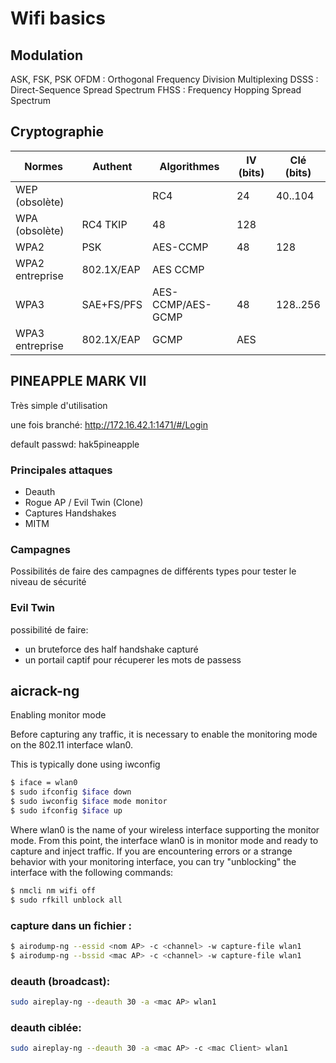 # Wifi basics

## Modulation

ASK, FSK, PSK
OFDM : Orthogonal Frequency Division Multiplexing
DSSS : Direct-Sequence Spread Spectrum
FHSS : Frequency Hopping Spread Spectrum


## Cryptographie

| Normes | Authent | Algorithmes | IV (bits) | Clé (bits) |
|-------|------|-------------|--|--|
| WEP (obsolète) || RC4 | 24 | 40..104 |
| WPA  (obsolète)| RC4 TKIP | 48 | 128 |
| WPA2 | PSK | AES-CCMP | 48 | 128 |
| WPA2 entreprise | 802.1X/EAP | AES CCMP |||
| WPA3 | SAE+FS/PFS | AES-CCMP/AES-GCMP | 48 | 128..256 |
| WPA3 entreprise | 802.1X/EAP | GCMP | AES |||

## PINEAPPLE MARK VII

Très simple d'utilisation

une fois branché: http://172.16.42.1:1471/#/Login

default passwd: hak5pineapple

### Principales attaques

* Deauth
* Rogue AP / Evil Twin (Clone)
* Captures Handshakes
* MITM

### Campagnes

Possibilités de faire des campagnes de différents types pour tester le niveau de sécurité

### Evil Twin

possibilité de faire:

* un bruteforce des half handshake capturé
* un portail captif pour récuperer les mots de passess



## aicrack-ng

Enabling monitor mode

Before capturing any traffic, it is necessary to enable the monitoring mode on the 802.11 interface wlan0.

This is typically done using iwconfig

```sh
$ iface = wlan0
$ sudo ifconfig $iface down
$ sudo iwconfig $iface mode monitor
$ sudo ifconfig $iface up
```

Where wlan0 is the name of your wireless interface supporting the monitor mode. From this point,
the interface wlan0 is in monitor mode and ready to capture and inject traffic.
If you are encountering errors or a strange behavior with your monitoring interface, you can try
"unblocking" the interface with the following commands:

```sh
$ nmcli nm wifi off
$ sudo rfkill unblock all
```

### capture dans un fichier :

```sh
$ airodump-ng --essid <nom AP> -c <channel> -w capture-file wlan1
$ airodump-ng --bssid <mac AP> -c <channel> -w capture-file wlan1
```

### deauth (broadcast):

```sh
sudo aireplay-ng --deauth 30 -a <mac AP> wlan1
```

### deauth ciblée:

```sh
sudo aireplay-ng --deauth 30 -a <mac AP> -c <mac Client> wlan1
```

